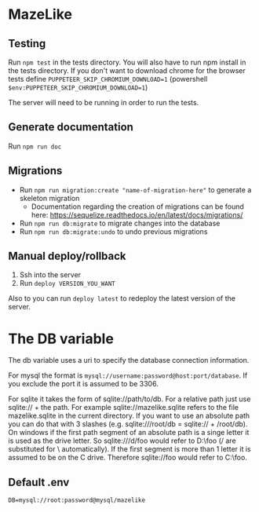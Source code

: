 # MazeLike

## Testing

Run `npm test` in the tests directory.  You will also have to run npm install in the tests directory.
If you don't want to download chrome for the browser tests define `PUPPETEER_SKIP_CHROMIUM_DOWNLOAD=1` (powershell `$env:PUPPETEER_SKIP_CHROMIUM_DOWNLOAD=1`)

The server will need to be running in order to run the tests.

## Generate documentation

Run `npm run doc`

## Migrations

* Run `npm run migration:create "name-of-migration-here"` to generate a skeleton migration
    * Documentation regarding the creation of migrations can be found here: https://sequelize.readthedocs.io/en/latest/docs/migrations/
* Run `npm run db:migrate` to migrate changes into the database
* Run `npm run db:migrate:undo` to undo previous migrations

## Manual deploy/rollback

1. Ssh into the server
2. Run `deploy VERSION_YOU_WANT`

Also to you can run `deploy latest` to redeploy the latest version of the server.

# The DB variable
The db variable uses a uri to specify the database connection information.

For mysql the format is `mysql://username:password@host:port/database`.  If you exclude the port it is assumed to be 3306.

For sqlite it takes the form of sqlite://path/to/db.  For a relative path just use sqlite:// + the path.  For example sqlite://mazelike.sqlite refers to the file mazelike.sqlite in the current directory.  If you want to use an absolute path you can do that with 3 slashes (e.g. sqlite:///root/db = sqlite:// + /root/db).  On windows if the first path segment of an absolute path is a singe letter it is used as the drive letter.  So sqlite:///d/foo would refer to D:\foo (/ are substituted for \ automatically).  If the first segment is more than 1 letter it is assumed to be on the C drive.  Therefore sqlite://foo would refer to C:\foo.

## Default .env
```
DB=mysql://root:password@mysql/mazelike
```

